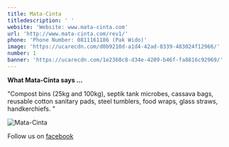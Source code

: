 ```yaml
---
title: Mata-Cinta
titledescription: ' '
website: 'Website: www.mata-cinta.com'
url: 'http://www.mata-cinta.com/rev1/'
phone: 'Phone Number: 0811161186 (Pak Wido)'
image: 'https://ucarecdn.com/d0b9210d-a1d4-42ad-8339-483024f12966/'
number: 1
banner: 'https://ucarecdn.com/1e2360c8-d34e-4209-b46f-fa8816c92969/'
---
```

**What Mata-Cinta says ...**

"Compost bins (25kg and 100kg), septik tank microbes, cassava bags,
 reusable cotton sanitary pads, steel tumblers, food wraps, glass straws,
 handkerchiefs. "

![Mata-Cinta](https://ucarecdn.com/27f61a23-384c-4768-8a30-7066d3d0d51f/ "Mata-Cinta")

Follow us on [facebook](https://www.facebook.com/matacinta.id/)
